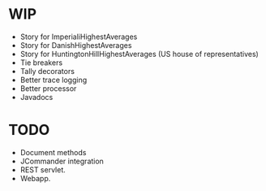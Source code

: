 WIP
===

 * Story for ImperialiHighestAverages
 * Story for DanishHighestAverages
 * Story for HuntingtonHillHighestAverages (US house of representatives)
 * Tie breakers
 * Tally decorators
 * Better trace logging
 * Better processor
 * Javadocs

TODO
====

 * Document methods
 * JCommander integration
 * REST servlet.
 * Webapp.